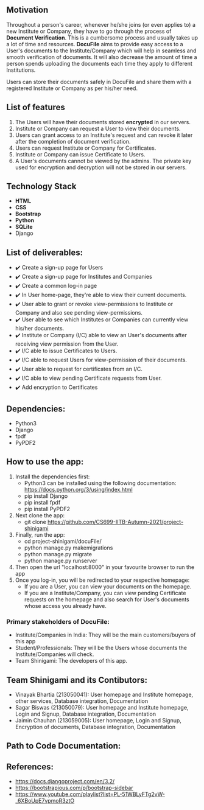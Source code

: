 ## Motivation
Throughout a person's career, whenever he/she joins (or even applies to) a new Institute or Company, they have to go through the process of **Document Verification**. This is a cumbersome process and usually takes up a lot of time and resources.
**DocuFile** aims to provide easy access to a User's documents to the Institute/Company which will help in seamless and smooth verification of documents. It will also decrease the amount of time a person spends uploading the documents each time they apply to different Institutions. 

Users can store their documents safely in DocuFile and share them with a registered Institute or Company as per his/her need.

## List of features
1. The Users will have their documents stored **encrypted** in our servers.
2. Institute or Company can request a User to view their documents.
3. Users can grant access to an Institute's request and can revoke it later after the completion of document verification.
4. Users can request Institute or Company for Certificates.
5. Institute or Company can issue Certificate to Users.
6. A User's documents cannot be viewed by the admins. The private key used for encryption and decryption will not be stored in our servers. 

## Technology Stack
- **HTML**
- **CSS**
- **Bootstrap**
- **Python**
- **SQLite**
- Django


## List of deliverables:
- :heavy_check_mark: Create a sign-up page for Users
- :heavy_check_mark: Create a sign-up page for Institutes and Companies
- :heavy_check_mark: Create a common log-in page
- :heavy_check_mark: In User home-page, they're able to view their current documents.
- :heavy_check_mark: User able to grant or revoke view-permissions to Institute or Company and also see pending view-permissions.
- :heavy_check_mark: User able to see which Institutes or Companies can currently view his/her documents.
- :heavy_check_mark: Institute or Company (I/C) able to view an User's documents after receiving view permission from the User.
- :heavy_check_mark: I/C able to issue Certificates to Users.
- :heavy_check_mark: I/C able to request Users for view-permission of their documents.
- :heavy_check_mark: User able to request for certificates from an I/C.
- :heavy_check_mark: I/C able to view pending Certificate requests from User.
- :heavy_check_mark: Add encryption to Certificates

## Dependencies:
- Python3
- Django
- fpdf 
- PyPDF2

## How to use the app:
1. Install the dependencies first:
    * Python3 can be installed using the following documentation: https://docs.python.org/3/using/index.html
    * pip install Django
    * pip install fpdf
    * pip install PyPDF2
2. Next clone the app:
    * git clone https://github.com/CS699-IITB-Autumn-2021/project-shinigami
3. Finally, run the app:
    * cd project-shinigami/docuFile/
    * python manage.py makemigrations
    * python manage.py migrate
    * python manage.py runserver
4. Then open the url "localhost:8000" in your favourite browser to run the app
5. Once you log-in, you will be redirected to your respective homepage:
    * If you are a User, you can view your documents on the homepage.
    * If you are a Institute/Company, you can view pending Certificate requests on the homepage and also search for User's documents whose access you already have.

### Primary stakeholders of DocuFile:
- Institute/Companies in India: They will be the main customers/buyers of this app
- Student/Professionals: They will be the Users whose documents the Institute/Companies will check.
- Team Shinigami: The developers of this app.

## Team Shinigami and its Contibutors:
- Vinayak Bhartia (213050041): User homepage and Institute homepage, other services, Database integration, Documentation <br />
- Sagar Biswas (213050079): User homepage and Institute homepage, Login and Signup, Database integration, Documentation <br />
- Jaimin Chauhan (213059005): User homepage, Login and Signup, Encryption of documents, Database integration, Documentation <br />

## Path to Code Documentation:


## References:
- https://docs.djangoproject.com/en/3.2/
- https://bootstrapious.com/p/bootstrap-sidebar
- https://www.youtube.com/playlist?list=PL-51WBLyFTg2vW-_6XBoUpE7vpmoR3ztO
